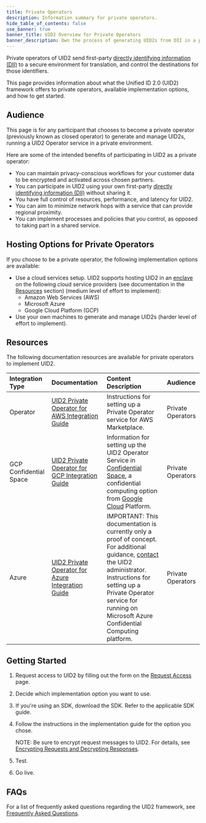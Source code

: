 ```yaml
---
title: Private Operators
description: Information summary for private operators.
hide_table_of_contents: false
use_banner: true
banner_title: UID2 Overview for Private Operators
banner_description: Own the process of generating UID2s from DII in a private environment.
---
```


Private operators of UID2 send first-party [directly identifying information (DII)](../ref-info/glossary-uid.md#gl-dii) to a secure environment for translation, and control the destinations for those identifiers.

This page provides information about what the Unified ID 2.0 (UID2) framework offers to private operators, available implementation options, and how to get started.

## Audience

This page is for any participant that chooses to become a private operator (previously known as closed operator) to generate and manage UID2s, running a UID2 Operator service in a private environment.

Here are some of the intended benefits of participating in UID2 as a private operator:
- You can maintain privacy-conscious workflows for your customer data to be encrypted and activated across chosen partners.
- You can participate in UID2 using your own first-party [directly identifying information (DII)](../ref-info/glossary-uid.md#gl-dii) without sharing it.
- You have full control of resources, performance, and latency for UID2.
- You can aim to minimize network hops with a service that can provide regional proximity.
- You can implement processes and policies that you control, as opposed to taking part in a shared service.

## Hosting Options for Private Operators

If you choose to be a private operator, the following implementation options are available:

- Use a cloud services setup. UID2 supports hosting UID2 in an [enclave](../ref-info/glossary-uid.md#gl-enclave) on the following cloud service providers (see documentation in the [Resources](#resources) section) (medium level of effort to implement):
  - Amazon Web Services (AWS)
  - Microsoft Azure
  - Google Cloud Platform (GCP)
- Use your own machines to generate and manage UID2s (harder level of effort to implement).

## Resources

The following documentation resources are available for private operators to implement UID2.

| Integration Type| Documentation | Content Description | Audience |
| :--- | :--- | :--- | :--- |
| Operator | [UID2 Private Operator for AWS Integration Guide](../guides/operator-guide-aws-marketplace.md) | Instructions for setting up a Private Operator service for AWS Marketplace. | Private Operators |
| GCP Confidential Space | [UID2 Private Operator for GCP Integration Guide](../guides/operator-private-gcp-confidential-space.md) | Information for setting up the UID2 Operator Service in [Confidential Space](https://cloud.google.com/confidential-computing#confidential-space), a confidential computing option from [Google Cloud](https://cloud.google.com/docs/overview/) Platform.  | Private Operators |
| Azure | [UID2 Private Operator for Azure Integration Guide](../guides/operator-guide-azure-enclave.md) | IMPORTANT: This documentation is currently only a proof of concept. For additional guidance, [contact](../getting-started/gs-account-setup.md#contact-info) the UID2 administrator.<br/>Instructions for setting up a Private Operator service for running on Microsoft Azure Confidential Computing platform.  | Private Operators |

## Getting Started

1. Request access to UID2 by filling out the form on the [Request Access](/request-access) page.
2. Decide which implementation option you want to use.
3. If you're using an SDK, download the SDK. Refer to the applicable SDK guide.
4. Follow the instructions in the implementation guide for the option you chose.

     NOTE: Be sure to encrypt request messages to UID2. For details, see [Encrypting Requests and Decrypting Responses](../getting-started/gs-encryption-decryption.md).
5. Test.
6. Go live.

## FAQs

For a list of frequently asked questions regarding the UID2 framework, see  [Frequently Asked Questions](../getting-started/gs-faqs.md).
